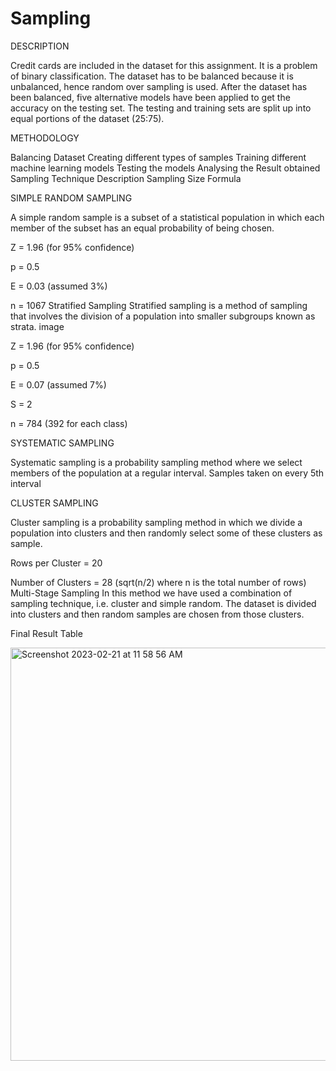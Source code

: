 # Sampling

DESCRIPTION

Credit cards are included in the dataset for this assignment. It is a problem of binary classification. The dataset has to be balanced because it is unbalanced, hence random over sampling is used. After the dataset has been balanced, five alternative models have been applied to get the accuracy on the testing set. The testing and training sets are split up into equal portions of the dataset (25:75).

METHODOLOGY

Balancing Dataset 
Creating different types of samples 
Training different machine learning models
Testing the models 
Analysing the Result obtained 
Sampling Technique Description
Sampling Size Formula

SIMPLE RANDOM SAMPLING

A simple random sample is a subset of a statistical population in which each member of the subset has an equal probability of being chosen.

Z = 1.96 (for 95% confidence)

p = 0.5

E = 0.03 (assumed 3%)

n = 1067 Stratified Sampling Stratified sampling is a method of sampling that involves the division of a population into smaller subgroups known as strata. image

Z = 1.96 (for 95% confidence)

p = 0.5

E = 0.07 (assumed 7%)

S = 2

n = 784 (392 for each class) 

SYSTEMATIC SAMPLING

Systematic sampling is a probability sampling method where we select members of the population at a regular interval. Samples taken on every 5th interval


CLUSTER SAMPLING

Cluster sampling is a probability sampling method in which we divide a population into clusters and then randomly select some of these clusters as sample.

Rows per Cluster = 20

Number of Clusters = 28 (sqrt(n/2) where n is the total number of rows) Multi-Stage Sampling In this method we have used a combination of sampling technique, i.e. cluster and simple random. The dataset is divided into clusters and then random samples are chosen from those clusters.

Final Result Table

<img width="661" alt="Screenshot 2023-02-21 at 11 58 56 AM" src="https://user-images.githubusercontent.com/72308644/220264981-5f85f51f-4abb-4c6c-8325-1e7bc740e5a7.png">
